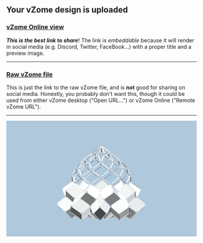 ## Your vZome design is uploaded

### [vZome Online view][embed]

***This is the best link to share***!  The link is *embeddable* because it will render in social media (e.g. Discord, Twitter, FaceBook...) with a proper title and a preview image.

---

### [Raw vZome file][raw]

This is just the link to the raw vZome file, and is **not** good for
sharing on social media.
Honestly, you probably don't want this, though it could be used from either
vZome desktop ("Open URL...") or vZome Online ("Remote vZome URL").

---

![Image](<new-9-direction-poar-zonohedron.png>)


[embed]: <https://vzome.com/app/embed.py?url=https://raw.githubusercontent.com/John-Kostick/vzome-sharing/main/2021/07/26/07-11-45-new-9-direction-poar-zonohedron/new-9-direction-poar-zonohedron.vZome>
[raw]: <https://raw.githubusercontent.com/John-Kostick/vzome-sharing/main/2021/07/26/07-11-45-new-9-direction-poar-zonohedron/new-9-direction-poar-zonohedron.vZome>
